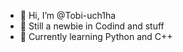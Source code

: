 - 👋 Hi, I’m @Tobi-uch1ha
- 👀 Still a newbie in Codind and stuff
- 🌱 Currently learning Python and C++
<!---
Tobi-uch1ha/Tobi-uch1ha is a ✨ special ✨ repository because its `README.md` (this file) appears on your GitHub profile.
You can click the Preview link to take a look at your changes.
--->
